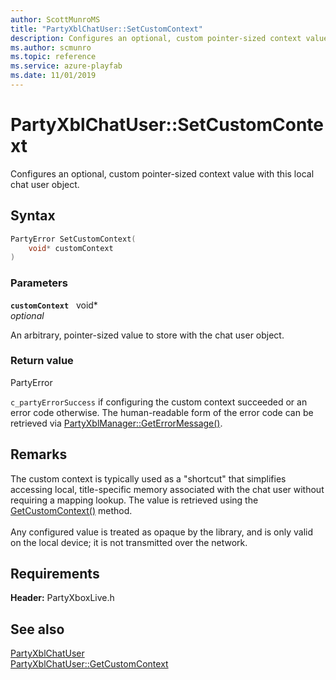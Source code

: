 ```yaml
---
author: ScottMunroMS
title: "PartyXblChatUser::SetCustomContext"
description: Configures an optional, custom pointer-sized context value with this local chat user object.
ms.author: scmunro
ms.topic: reference
ms.service: azure-playfab
ms.date: 11/01/2019
---
```


# PartyXblChatUser::SetCustomContext  

Configures an optional, custom pointer-sized context value with this local chat user object.  

## Syntax  
  
```cpp
PartyError SetCustomContext(  
    void* customContext  
)  
```  
  
### Parameters  
  
**`customContext`** &nbsp; void*  
*optional*  
  
An arbitrary, pointer-sized value to store with the chat user object.  
  
  
### Return value  
PartyError
  
```c_partyErrorSuccess``` if configuring the custom context succeeded or an error code otherwise. The human-readable form of the error code can be retrieved via [PartyXblManager::GetErrorMessage()](../../PartyXblManager/methods/partyxblmanager_geterrormessage.md).
  
## Remarks  
  
The custom context is typically used as a "shortcut" that simplifies accessing local, title-specific memory associated with the chat user without requiring a mapping lookup. The value is retrieved using the [GetCustomContext()](partyxblchatuser_getcustomcontext.md) method. <br /><br /> Any configured value is treated as opaque by the library, and is only valid on the local device; it is not transmitted over the network.
  
## Requirements  
  
**Header:** PartyXboxLive.h
  
## See also  
[PartyXblChatUser](../partyxblchatuser.md)  
[PartyXblChatUser::GetCustomContext](partyxblchatuser_getcustomcontext.md)
  
  
